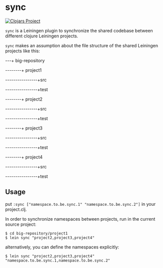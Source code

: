 # sync

[![Clojars Project](https://img.shields.io/clojars/v/sync.svg)](https://clojars.org/sync)

`sync` is a Leiningen plugin to synchronize the shared codebase between different clojure Leiningen projects.

`sync` makes an assumption about the file structure of the shared Leiningen projects like this:

---+ big-repository

--------+ project1

----------------+src

----------------+test

--------+ project2

----------------+src

----------------+test

--------+ project3

----------------+src

----------------+test

--------+ project4

----------------+src

----------------+test

## Usage

put `:sync ["namespace.to.be.sync.1" "namespace.to.be.sync.2"]` in your project.clj.

In order to synchronize namespaces between projects, run in the current source project:

    $ cd big-repository/project1
    $ lein sync "project2,project3,project4"

alternatively, you can define the namespaces explicitly:

    $ lein sync "project2,project3,project4" "namespace.to.be.sync.1,namespace.to.be.sync.2"
